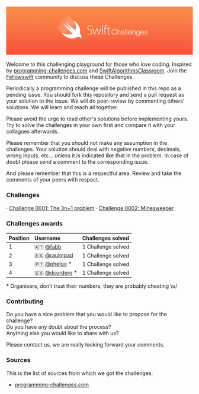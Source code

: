 
![](Images/banner.png)

Welcome to this challenging playground for those who love coding. Inspired by [programming-challenges.com](http://programming-challenges.com) and [SwiftAlgorithmsClassroom](https://github.com/gmertk/SwiftAlgorithmsClassroom). Join the [Fellowswift](http://fellowswift.com) community to discuss these Challenges.

Periodically a programming challenge will be published in this repo as a pending issue. You should fork this repository and send a pull request as your solution to the issue. We will do peer-review by commenting others' solutions. We will learn and teach all together.

Please avoid the urge to read other's solutions before implementing yours. Try to solve the challenges in your own first and compare it with your collagues afterwards.

Please remember that you should not make any assumption in the challenges. Your solution should deal with negative numbers, decimals, wrong inputs, etc... unless it is indicated like that in the problem. In case of doubt please send a comment to the corresponding issue.

And please remember that this is a respectful area. Review and take the comments of your peers with respect.

### Challenges

· [Challenge 0001: The 3n+1 problem](https://github.com/fellowswift/SwiftChallenges/issues/1)
· [Challenge 0002: Minesweeper](https://github.com/fellowswift/SwiftChallenges/issues/9)

### Challenges awards

| Position  |      Username                                  |  Challenges solved   |
|-----------|:-----------------------------------------------|:---------------------|
| 1         | 🇦🇹 [@fabb](https://github.com/fabb)            | 1 Challenge solved   |
| 2         | 🇪🇸 [@raulmpad](https://github.com/raulmpad)    | 1 Challenge solved   |
| 3         | 🇵🇹 [@phelgo](https://github.com/phelgo) *      | 1 Challenge solved   |
| 4         | 🇪🇸 [@dcordero](https://github.com/dcordero) *  | 1 Challenge solved   |

\* Organisers, don’t trust their numbers, they are probably cheating \o/

### Contributing

Do you have a nice problem that you would like to propose for the challenge?     
Do you have any doubt about the process?      
Anything else you would like to share with us?     

Please contact us, we are really looking forward your comments.

### Sources

This is the list of sources from which we got the challenges:
* [programming-challenges.com](http://www.programming-challenges.com)


